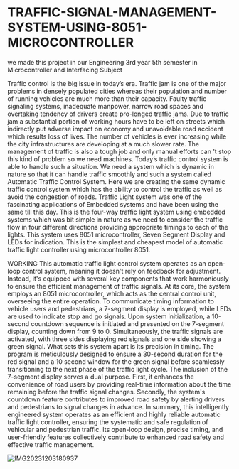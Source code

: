 # TRAFFIC-SIGNAL-MANAGEMENT-SYSTEM-USING-8051-MICROCONTROLLER
 we made this project in our  Engineering 3rd year 5th semester in Microcontroller and Interfacing Subject

 
 
 Traffic control is the big issue in today’s era. Traffic jam is one of the major problems in  densely populated 
cities whereas their population and number of running vehicles are much more than their capacity. Faulty 
traffic signaling systems, inadequate manpower, narrow road spaces and overtaking tendency of drivers create 
pro-longed traffic jams. Due to traffic jam a substantial portion of working hours have to be left on streets 
which indirectly put adverse impact on economy and unavoidable road accident which results loss of lives. 
The number of vehicles is ever increasing while the city infrastructures are developing at a much slower rate. 
The management of traffic is also a tough job and only manual efforts can ’t stop this kind of problem so we 
need machines. Today’s traffic control system is able to handle such a situation. We need a system which is 
dynamic in nature so that it can handle traffic smoothly and such a system called Automatic Traffic Control 
System. Here we are creating the same dynamic traffic control system which has the ability to control the 
traffic as well as avoid the congestion of roads. Traffic Light system was one of the fascinating applications 
of Embedded systems and have been using the same till this day. This is the four-way traffic light system using 
embedded systems which was bit simple in nature as we need to consider the traffic flow in four different 
directions providing appropriate timings to each of the lights. This system uses 8051 microcontroller, Seven 
Segment Display and LEDs for indication. This is the simplest and cheapest model of automatic traffic light 
controller using microcontroller 8051. 


WORKING 
This automatic traffic light control system operates as an open-loop control system, meaning it doesn't rely on 
feedback for adjustment. Instead, it's equipped with several key components that work harmoniously to ensure 
the efficient management of traffic signals. At its core, the system employs an 8051 microcontroller, which 
acts as the central control unit, overseeing the entire operation. To communicate timing information to vehicle 
users and pedestrians, a 7-segment display is employed, while LEDs are used to indicate stop and go signals. 
Upon system initialization, a 10-second countdown sequence is initiated and presented on the 7-segment 
display, counting down from 9 to 0. Simultaneously, the traffic signals are activated, with three sides 
displaying red signals and one side showing a green signal. What sets this system apart is its precision in 
timing. The program is meticulously designed to ensure a 30-second duration for the red signal and a 10
second window for the green signal before seamlessly transitioning to the next phase of the traffic light cycle. 
The inclusion of the 7-segment display serves a dual purpose. First, it enhances the convenience of road users 
by providing real-time information about the time remaining before the traffic signal changes. Secondly, the 
system's countdown feature contributes to improved road safety by alerting drivers and pedestrians to signal 
changes in advance. 
In summary, this intelligently engineered system operates as an efficient and highly reliable automatic traffic 
light controller, ensuring the systematic and safe regulation of vehicular and pedestrian traffic. Its open-loop 
design, precise timing, and user-friendly features collectively contribute to enhanced road safety and effective 
traffic management.


![IMG20231203180937](https://github.com/GANESHMOROLIYA/TRAFFIC-SIGNAL-MANAGEMENT-SYSTEM-USING-8051-MICROCONTROLLER/assets/158822512/c59e583f-190d-4e65-b4a8-1d30d18426a5)



